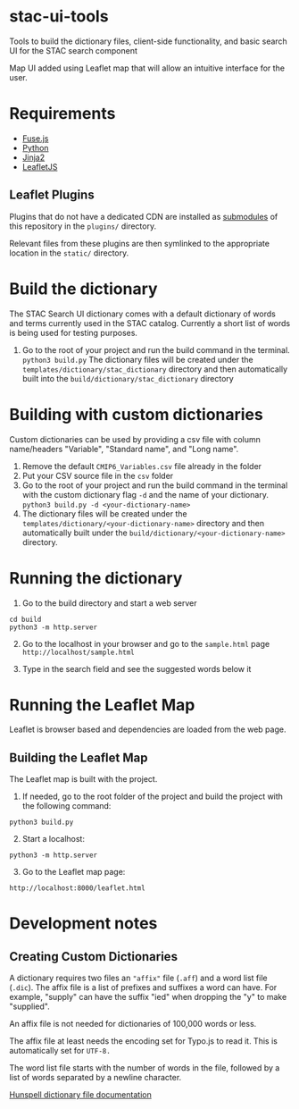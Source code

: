 # stac-ui-tools
Tools to build the dictionary files, client-side functionality, and basic search UI for the STAC search component

Map UI added using Leaflet map that will allow an intuitive interface for the user.

# Requirements
- [Fuse.js](https://github.com/krisk/Fuse)
- [Python](https://www.python.org/)
- [Jinja2](https://pypi.org/project/Jinja2/)
- [LeafletJS](https://leafletjs.com/)

## Leaflet Plugins

Plugins that do not have a dedicated CDN are installed as 
[submodules](https://git-scm.com/book/en/v2/Git-Tools-Submodules) of this repository in the `plugins/`
directory.

Relevant files from these plugins are then symlinked to the appropriate location in the `static/` directory.

# Build the dictionary
The STAC Search UI dictionary comes with a default dictionary of words and terms currently used in the STAC catalog. 
Currently a short list of words is being used for testing purposes.

1. Go to the root of your project and run the build command in the terminal.
`python3 build.py`
The dictionary files will be created under the `templates/dictionary/stac_dictionary` directory and then 
automatically built into the `build/dictionary/stac_dictionary` directory

# Building with custom dictionaries
Custom dictionaries can be used by providing a csv file with column name/headers "Variable", "Standard name", and 
"Long name".

1. Remove the default `CMIP6_Variables.csv` file already in the folder
2. Put your CSV source file in the `csv` folder
3. Go to the root of your project and run the build command in the terminal with the custom dictionary flag `-d` and the 
name of your dictionary.
`python3 build.py -d <your-dictionary-name>`
4. The dictionary files will be created under the `templates/dictionary/<your-dictionary-name>` directory and then 
automatically built under the `build/dictionary/<your-dictionary-name>` directory.

# Running the dictionary
1. Go to the build directory and start a web server
```
cd build
python3 -m http.server

```

2. Go to the localhost in your browser and go to the `sample.html` page
`http://localhost/sample.html`

3. Type in the search field and see the suggested words below it 


# Running the Leaflet Map
Leaflet is browser based and dependencies are loaded from the web page.

## Building the Leaflet Map

The Leaflet map is built with the project. 

1. If needed, go to the root folder of the project and build the project with 
the following command:
```
python3 build.py
```

2. Start a  localhost:
```
python3 -m http.server
```

3.  Go to the Leaflet map page:
```
http://localhost:8000/leaflet.html
```


# Development notes
## Creating Custom Dictionaries

A dictionary requires two files an `"affix"` file (`.aff`) and a word list file (`.dic`).  The affix file is a list of 
prefixes and suffixes a word can have.  For example, "supply" can have the suffix "ied" when dropping the "y" to make
"supplied".

An affix file is not needed for dictionaries of 100,000 words or less.

The affix file at least needs the encoding set for Typo.js to read it.  This is automatically set for `UTF-8.`

The word list file starts with the number of words in the file, followed by a list of words separated by a newline character.

[Hunspell dictionary file documentation](https://manpages.ubuntu.com/manpages/focal/man5/hunspell.5.html)
